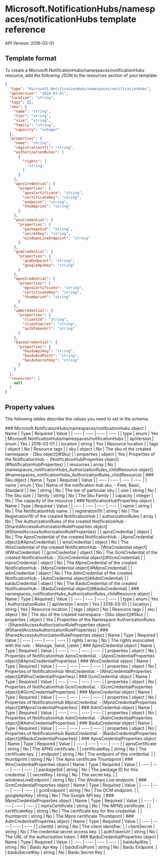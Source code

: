 # Microsoft.NotificationHubs/namespaces/notificationHubs template reference
API Version: 2016-03-01
## Template format

To create a Microsoft.NotificationHubs/namespaces/notificationHubs resource, add the following JSON to the resources section of your template.

```json
{
  "type": "Microsoft.NotificationHubs/namespaces/notificationHubs",
  "apiVersion": "2016-03-01",
  "location": "string",
  "tags": {},
  "sku": {
    "name": "string",
    "tier": "string",
    "size": "string",
    "family": "string",
    "capacity": "integer"
  },
  "properties": {
    "name": "string",
    "registrationTtl": "string",
    "authorizationRules": [
      {
        "rights": [
          "string"
        ]
      }
    ],
    "apnsCredential": {
      "properties": {
        "apnsCertificate": "string",
        "certificateKey": "string",
        "endpoint": "string",
        "thumbprint": "string"
      }
    },
    "wnsCredential": {
      "properties": {
        "packageSid": "string",
        "secretKey": "string",
        "windowsLiveEndpoint": "string"
      }
    },
    "gcmCredential": {
      "properties": {
        "gcmEndpoint": "string",
        "googleApiKey": "string"
      }
    },
    "mpnsCredential": {
      "properties": {
        "mpnsCertificate": "string",
        "certificateKey": "string",
        "thumbprint": "string"
      }
    },
    "admCredential": {
      "properties": {
        "clientId": "string",
        "clientSecret": "string",
        "authTokenUrl": "string"
      }
    },
    "baiduCredential": {
      "properties": {
        "baiduApiKey": "string",
        "baiduEndPoint": "string",
        "baiduSecretKey": "string"
      }
    }
  },
  "resources": [
    null
  ]
}
```
## Property values

The following tables describe the values you need to set in the schema.

<a id="Microsoft.NotificationHubs/namespaces/notificationHubs" />
### Microsoft.NotificationHubs/namespaces/notificationHubs object
|  Name | Type | Required | Value |
|  ---- | ---- | ---- | ---- |
|  type | enum | Yes | Microsoft.NotificationHubs/namespaces/notificationHubs |
|  apiVersion | enum | Yes | 2016-03-01 |
|  location | string | Yes | Resource location |
|  tags | object | No | Resource tags |
|  sku | object | No | The sku of the created namespace - [Sku object](#Sku) |
|  properties | object | Yes | Properties of the NotificationHub. - [NotificationHubProperties object](#NotificationHubProperties) |
|  resources | array | No | [namespaces_notificationHubs_AuthorizationRules_childResource object](#namespaces_notificationHubs_AuthorizationRules_childResource) |


<a id="Sku" />
### Sku object
|  Name | Type | Required | Value |
|  ---- | ---- | ---- | ---- |
|  name | enum | Yes | Name of the notification hub sku. - Free, Basic, Standard |
|  tier | string | No | The tier of particular sku |
|  size | string | No | The Sku size |
|  family | string | No | The Sku Family |
|  capacity | integer | No | The capacity of the resource |


<a id="NotificationHubProperties" />
### NotificationHubProperties object
|  Name | Type | Required | Value |
|  ---- | ---- | ---- | ---- |
|  name | string | No | The NotificationHub name. |
|  registrationTtl | string | No | The RegistrationTtl of the created NotificationHub |
|  authorizationRules | array | No | The AuthorizationRules of the created NotificationHub - [SharedAccessAuthorizationRuleProperties object](#SharedAccessAuthorizationRuleProperties) |
|  apnsCredential | object | No | The ApnsCredential of the created NotificationHub - [ApnsCredential object](#ApnsCredential) |
|  wnsCredential | object | No | The WnsCredential of the created NotificationHub - [WnsCredential object](#WnsCredential) |
|  gcmCredential | object | No | The GcmCredential of the created NotificationHub - [GcmCredential object](#GcmCredential) |
|  mpnsCredential | object | No | The MpnsCredential of the created NotificationHub - [MpnsCredential object](#MpnsCredential) |
|  admCredential | object | No | The AdmCredential of the created NotificationHub - [AdmCredential object](#AdmCredential) |
|  baiduCredential | object | No | The BaiduCredential of the created NotificationHub - [BaiduCredential object](#BaiduCredential) |


<a id="namespaces_notificationHubs_AuthorizationRules_childResource" />
### namespaces_notificationHubs_AuthorizationRules_childResource object
|  Name | Type | Required | Value |
|  ---- | ---- | ---- | ---- |
|  type | enum | Yes | AuthorizationRules |
|  apiVersion | enum | Yes | 2016-03-01 |
|  location | string | Yes | Resource location |
|  tags | object | No | Resource tags |
|  sku | object | No | The sku of the created namespace - [Sku object](#Sku) |
|  properties | object | Yes | Properties of the Namespace AuthorizationRules. - [SharedAccessAuthorizationRuleProperties object](#SharedAccessAuthorizationRuleProperties) |


<a id="SharedAccessAuthorizationRuleProperties" />
### SharedAccessAuthorizationRuleProperties object
|  Name | Type | Required | Value |
|  ---- | ---- | ---- | ---- |
|  rights | array | No | The rights associated with the rule. - Manage, Send, Listen |


<a id="ApnsCredential" />
### ApnsCredential object
|  Name | Type | Required | Value |
|  ---- | ---- | ---- | ---- |
|  properties | object | No | Properties of NotificationHub ApnsCredential. - [ApnsCredentialProperties object](#ApnsCredentialProperties) |


<a id="WnsCredential" />
### WnsCredential object
|  Name | Type | Required | Value |
|  ---- | ---- | ---- | ---- |
|  properties | object | No | Properties of NotificationHub WnsCredential. - [WnsCredentialProperties object](#WnsCredentialProperties) |


<a id="GcmCredential" />
### GcmCredential object
|  Name | Type | Required | Value |
|  ---- | ---- | ---- | ---- |
|  properties | object | No | Properties of NotificationHub GcmCredential. - [GcmCredentialProperties object](#GcmCredentialProperties) |


<a id="MpnsCredential" />
### MpnsCredential object
|  Name | Type | Required | Value |
|  ---- | ---- | ---- | ---- |
|  properties | object | No | Properties of NotificationHub MpnsCredential. - [MpnsCredentialProperties object](#MpnsCredentialProperties) |


<a id="AdmCredential" />
### AdmCredential object
|  Name | Type | Required | Value |
|  ---- | ---- | ---- | ---- |
|  properties | object | No | Properties of NotificationHub AdmCredential. - [AdmCredentialProperties object](#AdmCredentialProperties) |


<a id="BaiduCredential" />
### BaiduCredential object
|  Name | Type | Required | Value |
|  ---- | ---- | ---- | ---- |
|  properties | object | No | Properties of NotificationHub BaiduCredential. - [BaiduCredentialProperties object](#BaiduCredentialProperties) |


<a id="ApnsCredentialProperties" />
### ApnsCredentialProperties object
|  Name | Type | Required | Value |
|  ---- | ---- | ---- | ---- |
|  apnsCertificate | string | No | The APNS certificate. |
|  certificateKey | string | No | The certificate key. |
|  endpoint | string | No | The endpoint of this credential. |
|  thumbprint | string | No | The Apns certificate Thumbprint |


<a id="WnsCredentialProperties" />
### WnsCredentialProperties object
|  Name | Type | Required | Value |
|  ---- | ---- | ---- | ---- |
|  packageSid | string | No | The package ID for this credential. |
|  secretKey | string | No | The secret key. |
|  windowsLiveEndpoint | string | No | The Windows Live endpoint. |


<a id="GcmCredentialProperties" />
### GcmCredentialProperties object
|  Name | Type | Required | Value |
|  ---- | ---- | ---- | ---- |
|  gcmEndpoint | string | No | The GCM endpoint. |
|  googleApiKey | string | No | The Google API key. |


<a id="MpnsCredentialProperties" />
### MpnsCredentialProperties object
|  Name | Type | Required | Value |
|  ---- | ---- | ---- | ---- |
|  mpnsCertificate | string | No | The MPNS certificate. |
|  certificateKey | string | No | The certificate key for this credential. |
|  thumbprint | string | No | The Mpns certificate Thumbprint |


<a id="AdmCredentialProperties" />
### AdmCredentialProperties object
|  Name | Type | Required | Value |
|  ---- | ---- | ---- | ---- |
|  clientId | string | No | The client identifier. |
|  clientSecret | string | No | The credential secret access key. |
|  authTokenUrl | string | No | The URL of the authorization token. |


<a id="BaiduCredentialProperties" />
### BaiduCredentialProperties object
|  Name | Type | Required | Value |
|  ---- | ---- | ---- | ---- |
|  baiduApiKey | string | No | Baidu Api Key. |
|  baiduEndPoint | string | No | Baidu Endpoint. |
|  baiduSecretKey | string | No | Baidu Secret Key |

